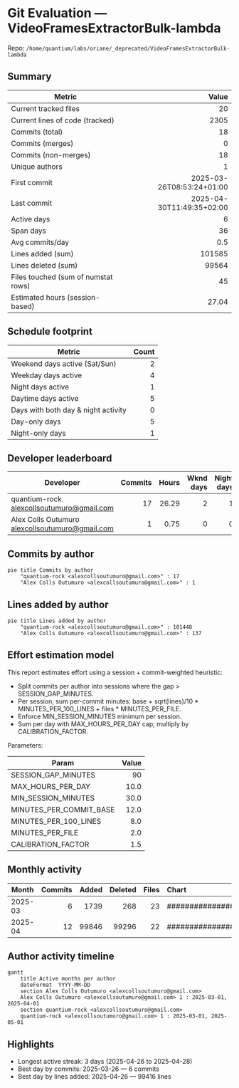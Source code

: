 # Git Evaluation — VideoFramesExtractorBulk-lambda

Repo: `/home/quantium/labs/oriane/_deprecated/VideoFramesExtractorBulk-lambda`

## Summary

| Metric | Value |
|---|---:|
| Current tracked files | 20 |
| Current lines of code (tracked) | 2305 |
| Commits (total) | 18 |
| Commits (merges) | 0 |
| Commits (non-merges) | 18 |
| Unique authors | 1 |
| First commit | 2025-03-26T08:53:24+01:00 |
| Last commit | 2025-04-30T11:49:35+02:00 |
| Active days | 6 |
| Span days | 36 |
| Avg commits/day | 0.5 |
| Lines added (sum) | 101585 |
| Lines deleted (sum) | 99564 |
| Files touched (sum of numstat rows) | 45 |
| Estimated hours (session-based) | 27.04 |

## Schedule footprint

| Metric | Count |
|---|---:|
| Weekend days active (Sat/Sun) | 2 |
| Weekday days active | 4 |
| Night days active | 1 |
| Daytime days active | 5 |
| Days with both day & night activity | 0 |
| Day-only days | 5 |
| Night-only days | 1 |

## Developer leaderboard

| Developer | Commits | Hours | Wknd days | Night days | Day days | Both | Added | Deleted | Files | Active days | First | Last | Avg size | Median size | Stars |
|---|---:|---:|---:|---:|---:|---:|---:|---:|---:|---:|---|---|---:|---:|:--:
| quantium-rock <alexcollsoutumuro@gmail.com> | 17 | 26.29 | 2 | 1 | 5 | 0 | 101448 | 99564 | 43 | 6 | 2025-03-26T08:55:49+01:00 | 2025-04-30T11:49:35+02:00 | 11824.24 | 100.0 | ★★★★★ |
| Alex Colls Outumuro <alexcollsoutumuro@gmail.com> | 1 | 0.75 | 0 | 0 | 1 | 0 | 137 | 0 | 2 | 1 | 2025-03-26T08:53:24+01:00 | 2025-03-26T08:53:24+01:00 | 137.0 | 137.0 | ☆☆☆☆☆ |

## Commits by author

```mermaid
pie title Commits by author
    "quantium-rock <alexcollsoutumuro@gmail.com>" : 17
    "Alex Colls Outumuro <alexcollsoutumuro@gmail.com>" : 1
```

## Lines added by author

```mermaid
pie title Lines added by author
    "quantium-rock <alexcollsoutumuro@gmail.com>" : 101448
    "Alex Colls Outumuro <alexcollsoutumuro@gmail.com>" : 137
```

## Effort estimation model

This report estimates effort using a session + commit-weighted heuristic:
- Split commits per author into sessions where the gap > SESSION_GAP_MINUTES.
- Per session, sum per-commit minutes: base + sqrt(lines)/10 * MINUTES_PER_100_LINES + files * MINUTES_PER_FILE.
- Enforce MIN_SESSION_MINUTES minimum per session.
- Sum per day with MAX_HOURS_PER_DAY cap; multiply by CALIBRATION_FACTOR.

Parameters:

| Param | Value |
|---|---:|
| SESSION_GAP_MINUTES | 90 |
| MAX_HOURS_PER_DAY | 10.0 |
| MIN_SESSION_MINUTES | 30.0 |
| MINUTES_PER_COMMIT_BASE | 12.0 |
| MINUTES_PER_100_LINES | 8.0 |
| MINUTES_PER_FILE | 2.0 |
| CALIBRATION_FACTOR | 1.5 |

## Monthly activity

| Month | Commits | Added | Deleted | Files | Chart |
|---|---:|---:|---:|---:|:---|
| 2025-03 | 6 | 1739 | 268 | 23 | #################### |
| 2025-04 | 12 | 99846 | 99296 | 22 | ######################################## |

## Author activity timeline

```mermaid
gantt
    title Active months per author
    dateFormat  YYYY-MM-DD
    section Alex Colls Outumuro <alexcollsoutumuro@gmail.com>
    Alex Colls Outumuro <alexcollsoutumuro@gmail.com> 1 : 2025-03-01, 2025-04-01
    section quantium-rock <alexcollsoutumuro@gmail.com>
    quantium-rock <alexcollsoutumuro@gmail.com> 1 : 2025-03-01, 2025-05-01
```

## Highlights

- Longest active streak: 3 days (2025-04-26 to 2025-04-28)
- Best day by commits: 2025-03-26 — 6 commits
- Best day by lines added: 2025-04-26 — 99416 lines

